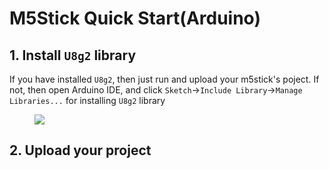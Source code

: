 # M5Stick Quick Start(Arduino)

## 1. Install `U8g2` library

If you have installed `U8g2`, then just run and upload your m5stick's poject.
If not, then open Arduino IDE, and click `Sketch`->`Include Library`->`Manage Libraries...` for installing `U8g2` library

<figure>
  <img src="assets/img/getting_started_pics/m5stack_core/get_started_with_m5stick/install_u8g2.png">
</figure>

## 2. Upload your project
